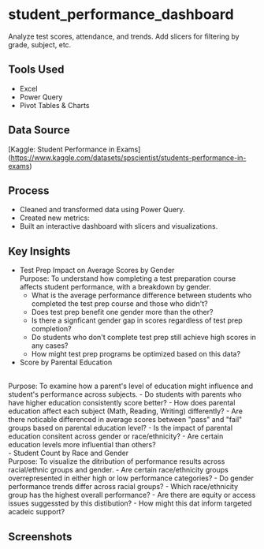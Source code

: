 # student_performance_dashboard
Analyze test scores, attendance, and trends. Add slicers for filtering by grade, subject, etc.

## Tools Used
- Excel
- Power Query
- Pivot Tables & Charts

## Data Source
[Kaggle: Student Performance in Exams] (https://www.kaggle.com/datasets/spscientist/students-performance-in-exams)

## Process
- Cleaned and transformed data using Power Query.
- Created new metrics:
- Built an interactive dashboard with slicers and visualizations.

## Key Insights
- Test Prep Impact on Average Scores by Gender
  <br>
Purpose: To understand how completing a test preparation course affects student performance, with a breakdown by gender.
  - What is the average performance difference between students who completed the test prep course and those who didn't?
  - Does test prep benefit one gender more than the other?
  - Is there a signficant gender gap in scores regardless of test prep completion?
  - Do students who don't complete test prep still achieve high scores in any cases?
  - How might test prep programs be optimized based on this data?
-  Score by Parental Education
<br>
Purpose: To examine how a parent's level of education might influence and student's performance across subjects.
  - Do students with parents who have higher education consistently score better?
  - How does parental education affect each subject (Math, Reading, Writing) differently?
  - Are there noticable differenced in average scores between "pass" and "fail" groups based on parental education level?
  - Is the impact of parental education consitent across gender or race/ethnicity?
  - Are certain education levels more influential than others?
<br>
- Student Count by Race and Gender
<br>
  Purpose: To visualize the ditribution of performance results across racial/ethnic groups and gender.
  - Are certain race/ethnicity groups overrepresented in either high or low performance categories?
  - Do gender performance trends differ across racial groups?
  - Which race/ethnicity group has the highest overall performance?
  - Are there are equity or access issues suggessted by this distibution?
  - How might this dat inform targeted acadeic support?

  ## Screenshots
